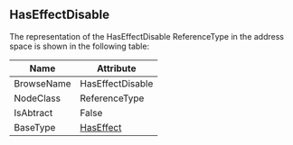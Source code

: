 <!-- objecttype -->
## HasEffectDisable
The representation of the HasEffectDisable ReferenceType in the address space is shown in the following table:  

|Name|Attribute|
|---|---|
|BrowseName|HasEffectDisable|
|NodeClass|ReferenceType|
|IsAbtract|False|
|BaseType|[HasEffect](../../../Part5/ReferenceTypes/HasEffect/readme.md)|

